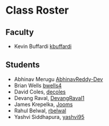 # Class Roster

## Faculty

- Kevin Buffardi [kbuffardi](https://github.com/kbuffardi)

## Students

- Abhinav Merugu [AbhinavReddy-Dev](https://github.com/AbhinavReddy-Dev)
- Brian Wells [bwells4](https://github.com/briswells)
- David Coles, [decoles](https://github.com/decoles)
- Devang Raval, [DevangRaval1](https://github.com/DevangRaval1)
- James Krepelka, [Jooms](https://github.com/Jooms)
- Rahul Belwal, [rbelwal](https://github.com/naturewillwin008)
- Yashvi Siddhapura, [yashvi95](https://github.com/yashvi95)